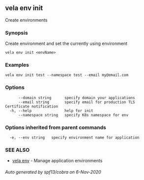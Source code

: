 ## vela env init

Create environments

### Synopsis

Create environment and set the currently using environment

```
vela env init <envName>
```

### Examples

```
vela env init test --namespace test --email my@email.com
```

### Options

```
      --domain string      specify domain your applications
      --email string       specify email for production TLS Certificate notification
  -h, --help               help for init
      --namespace string   specify K8s namespace for env
```

### Options inherited from parent commands

```
  -e, --env string   specify environment name for application
```

### SEE ALSO

* [vela env](vela_env.md)	 - Manage application environments

###### Auto generated by spf13/cobra on 6-Nov-2020
